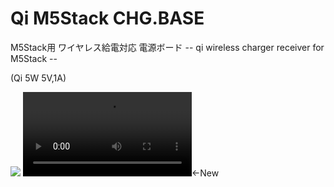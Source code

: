 # Qi M5Stack CHG.BASE
M5Stack用 ワイヤレス給電対応 電源ボード 
-- qi wireless charger receiver for M5Stack --

(Qi 5W 5V,1A)

<img src=https://i.imgur.com/kFRyvE1.png> <video height="135" controls><source src="https://i.imgur.com/DBsUJ3E.mp4" type="video/mp4"></video><-New

